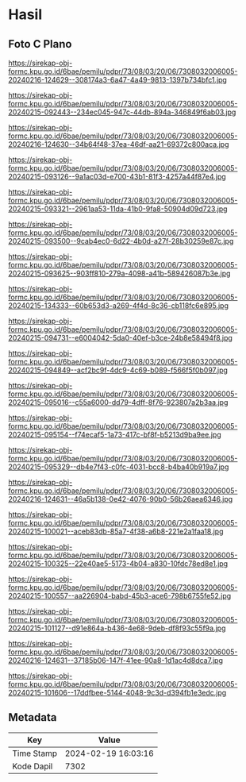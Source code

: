 # Hasil

## Foto C Plano

https://sirekap-obj-formc.kpu.go.id/6bae/pemilu/pdpr/73/08/03/20/06/7308032006005-20240216-124629--308174a3-6a47-4a49-9813-1397b734bfc1.jpg

https://sirekap-obj-formc.kpu.go.id/6bae/pemilu/pdpr/73/08/03/20/06/7308032006005-20240215-092443--234ec045-947c-44db-894a-346849f6ab03.jpg

https://sirekap-obj-formc.kpu.go.id/6bae/pemilu/pdpr/73/08/03/20/06/7308032006005-20240216-124630--34b64f48-37ea-46df-aa21-69372c800aca.jpg

https://sirekap-obj-formc.kpu.go.id/6bae/pemilu/pdpr/73/08/03/20/06/7308032006005-20240215-093126--9a1ac03d-e700-43b1-81f3-4257a44f87e4.jpg

https://sirekap-obj-formc.kpu.go.id/6bae/pemilu/pdpr/73/08/03/20/06/7308032006005-20240215-093321--2961aa53-11da-41b0-9fa8-50904d09d723.jpg

https://sirekap-obj-formc.kpu.go.id/6bae/pemilu/pdpr/73/08/03/20/06/7308032006005-20240215-093500--9cab4ec0-6d22-4b0d-a27f-28b30259e87c.jpg

https://sirekap-obj-formc.kpu.go.id/6bae/pemilu/pdpr/73/08/03/20/06/7308032006005-20240215-093625--903ff810-279a-4098-a41b-589426087b3e.jpg

https://sirekap-obj-formc.kpu.go.id/6bae/pemilu/pdpr/73/08/03/20/06/7308032006005-20240215-134333--60b653d3-a269-4f4d-8c36-cb118fc6e895.jpg

https://sirekap-obj-formc.kpu.go.id/6bae/pemilu/pdpr/73/08/03/20/06/7308032006005-20240215-094731--e6004042-5da0-40ef-b3ce-24b8e58494f8.jpg

https://sirekap-obj-formc.kpu.go.id/6bae/pemilu/pdpr/73/08/03/20/06/7308032006005-20240215-094849--acf2bc9f-4dc9-4c69-b089-f566f5f0b097.jpg

https://sirekap-obj-formc.kpu.go.id/6bae/pemilu/pdpr/73/08/03/20/06/7308032006005-20240215-095016--c55a6000-dd79-4dff-8f76-923807a2b3aa.jpg

https://sirekap-obj-formc.kpu.go.id/6bae/pemilu/pdpr/73/08/03/20/06/7308032006005-20240215-095154--f74ecaf5-1a73-417c-bf8f-b5213d9ba9ee.jpg

https://sirekap-obj-formc.kpu.go.id/6bae/pemilu/pdpr/73/08/03/20/06/7308032006005-20240215-095329--db4e7f43-c0fc-4031-bcc8-b4ba40b919a7.jpg

https://sirekap-obj-formc.kpu.go.id/6bae/pemilu/pdpr/73/08/03/20/06/7308032006005-20240216-124631--46a5b138-0e42-4076-90b0-56b26aea6346.jpg

https://sirekap-obj-formc.kpu.go.id/6bae/pemilu/pdpr/73/08/03/20/06/7308032006005-20240215-100021--aceb83db-85a7-4f38-a6b8-221e2a1faa18.jpg

https://sirekap-obj-formc.kpu.go.id/6bae/pemilu/pdpr/73/08/03/20/06/7308032006005-20240215-100325--22e40ae5-5173-4b04-a830-10fdc78ed8e1.jpg

https://sirekap-obj-formc.kpu.go.id/6bae/pemilu/pdpr/73/08/03/20/06/7308032006005-20240215-100557--aa226904-babd-45b3-ace6-798b6755fe52.jpg

https://sirekap-obj-formc.kpu.go.id/6bae/pemilu/pdpr/73/08/03/20/06/7308032006005-20240215-101127--d91e864a-b436-4e68-9deb-df8f93c55f9a.jpg

https://sirekap-obj-formc.kpu.go.id/6bae/pemilu/pdpr/73/08/03/20/06/7308032006005-20240216-124631--37185b06-147f-41ee-90a8-1d1ac4d8dca7.jpg

https://sirekap-obj-formc.kpu.go.id/6bae/pemilu/pdpr/73/08/03/20/06/7308032006005-20240215-101606--17ddfbee-5144-4048-9c3d-d394fb1e3edc.jpg


## Metadata

| Key        | Value               |
| ---------- | ------------------- |
| Time Stamp | 2024-02-19 16:03:16 |
| Kode Dapil | 7302                |



